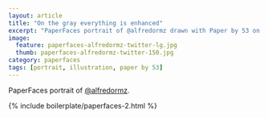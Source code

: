 ```yaml
---
layout: article
title: "On the gray everything is enhanced"
excerpt: "PaperFaces portrait of @alfredormz drawn with Paper by 53 on an iPad."
image: 
  feature: paperfaces-alfredormz-twitter-lg.jpg
  thumb: paperfaces-alfredormz-twitter-150.jpg
category: paperfaces
tags: [portrait, illustration, paper by 53]
---
```


PaperFaces portrait of [@alfredormz](http://twitter.com/alfredormz).

{% include boilerplate/paperfaces-2.html %}